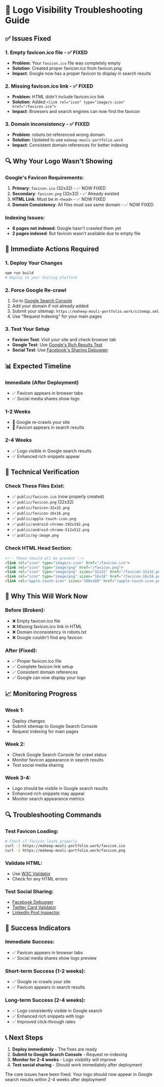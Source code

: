 # 🚨 Logo Visibility Troubleshooting Guide

## ✅ **Issues Fixed**

### 1. **Empty favicon.ico file** - ✅ FIXED
- **Problem**: Your `favicon.ico` file was completely empty
- **Solution**: Created proper favicon.ico from favicon.png
- **Impact**: Google now has a proper favicon to display in search results

### 2. **Missing favicon.ico link** - ✅ FIXED
- **Problem**: HTML didn't include favicon.ico link
- **Solution**: Added `<link rel="icon" type="image/x-icon" href="/favicon.ico">`
- **Impact**: Browsers and search engines can now find the favicon

### 3. **Domain inconsistency** - ✅ FIXED
- **Problem**: robots.txt referenced wrong domain
- **Solution**: Updated to use `maheep-mouli-portfolio.work`
- **Impact**: Consistent domain references for better indexing

## 🔍 **Why Your Logo Wasn't Showing**

### **Google's Favicon Requirements:**
1. **Primary**: `favicon.ico` (32x32) - ✅ NOW FIXED
2. **Secondary**: `favicon.png` (32x32) - ✅ Already existed
3. **HTML Link**: Must be in `<head>` - ✅ NOW FIXED
4. **Domain Consistency**: All files must use same domain - ✅ NOW FIXED

### **Indexing Issues:**
- **6 pages not indexed**: Google hasn't crawled them yet
- **2 pages indexed**: But favicon wasn't available due to empty file

## 🚀 **Immediate Actions Required**

### 1. **Deploy Your Changes**
```bash
npm run build
# Deploy to your hosting platform
```

### 2. **Force Google Re-crawl**
1. Go to [Google Search Console](https://search.google.com/search-console)
2. Add your domain if not already added
3. Submit your sitemap: `https://maheep-mouli-portfolio.work/sitemap.xml`
4. Use "Request Indexing" for your main pages

### 3. **Test Your Setup**
- **Favicon Test**: Visit your site and check browser tab
- **Google Test**: Use [Google's Rich Results Test](https://search.google.com/test/rich-results)
- **Social Test**: Use [Facebook's Sharing Debugger](https://developers.facebook.com/tools/debug/)

## 📊 **Expected Timeline**

### **Immediate (After Deployment)**
- ✅ Favicon appears in browser tabs
- ✅ Social media shares show logo

### **1-2 Weeks**
- 🔄 Google re-crawls your site
- 🔄 Favicon appears in search results

### **2-4 Weeks**
- ✅ Logo visible in Google search results
- ✅ Enhanced rich snippets appear

## 🔧 **Technical Verification**

### **Check These Files Exist:**
- ✅ `public/favicon.ico` (now properly created)
- ✅ `public/favicon.png` (32x32)
- ✅ `public/favicon-32x32.png`
- ✅ `public/favicon-16x16.png`
- ✅ `public/apple-touch-icon.png`
- ✅ `public/android-chrome-192x192.png`
- ✅ `public/android-chrome-512x512.png`
- ✅ `public/og-image.png`

### **Check HTML Head Section:**
```html
<!-- These should all be present -->
<link rel="icon" type="image/x-icon" href="/favicon.ico">
<link rel="icon" type="image/png" href="/favicon.png">
<link rel="icon" type="image/png" sizes="32x32" href="/favicon-32x32.png">
<link rel="icon" type="image/png" sizes="16x16" href="/favicon-16x16.png">
<link rel="apple-touch-icon" sizes="180x180" href="/apple-touch-icon.png">
```

## 🎯 **Why This Will Work Now**

### **Before (Broken):**
- ❌ Empty favicon.ico file
- ❌ Missing favicon.ico link in HTML
- ❌ Domain inconsistency in robots.txt
- ❌ Google couldn't find any favicon

### **After (Fixed):**
- ✅ Proper favicon.ico file
- ✅ Complete favicon link setup
- ✅ Consistent domain references
- ✅ Google can now display your logo

## 📈 **Monitoring Progress**

### **Week 1:**
- Deploy changes
- Submit sitemap to Google Search Console
- Request indexing for main pages

### **Week 2:**
- Check Google Search Console for crawl status
- Monitor favicon appearance in search results
- Test social media sharing

### **Week 3-4:**
- Logo should be visible in Google search results
- Enhanced rich snippets may appear
- Monitor search appearance metrics

## 🔍 **Troubleshooting Commands**

### **Test Favicon Loading:**
```bash
# Check if favicon loads properly
curl -I https://maheep-mouli-portfolio.work/favicon.ico
curl -I https://maheep-mouli-portfolio.work/favicon.png
```

### **Validate HTML:**
- Use [W3C Validator](https://validator.w3.org/)
- Check for any HTML errors

### **Test Social Sharing:**
- [Facebook Debugger](https://developers.facebook.com/tools/debug/)
- [Twitter Card Validator](https://cards-dev.twitter.com/validator)
- [LinkedIn Post Inspector](https://www.linkedin.com/post-inspector/)

## 🎯 **Success Indicators**

### **Immediate Success:**
- ✅ Favicon appears in browser tabs
- ✅ Social media shares show logo preview

### **Short-term Success (1-2 weeks):**
- ✅ Google re-crawls your site
- ✅ Favicon appears in search results

### **Long-term Success (2-4 weeks):**
- ✅ Logo consistently visible in Google search
- ✅ Enhanced rich snippets with logo
- ✅ Improved click-through rates

## 📞 **Next Steps**

1. **Deploy immediately** - The fixes are ready
2. **Submit to Google Search Console** - Request re-indexing
3. **Monitor for 2-4 weeks** - Logo visibility will improve
4. **Test social sharing** - Should work immediately after deployment

The core issues have been fixed. Your logo should now appear in Google search results within 2-4 weeks after deployment! 